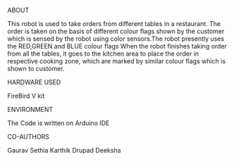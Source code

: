 ABOUT

This robot is used to take orders from different tables in a restaurant. The order is taken on the basis of different colour flags shown by the customer which is sensed by the robot using color sensors.The robot presently uses the RED,GREEN and BLUE colour flags
When the robot finishes taking order from all the tables, it goes to the kitchen area to place the order in respective cooking zone, which are marked by similar colour flags which is shown to customer.

HARDWARE USED

FireBird V kit 

ENVIRONMENT

The Code is written on Arduino IDE

CO-AUTHORS

Gaurav Sethia
Karthik
Drupad
Deeksha
